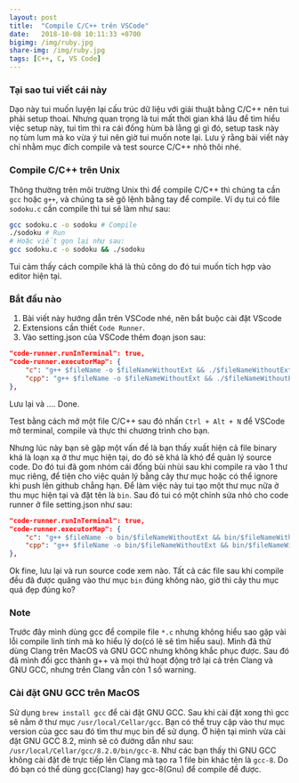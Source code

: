 ```yaml
---
layout: post
title:  "Compile C/C++ trên VSCode"
date:   2018-10-08 10:11:33 +0700
bigimg: /img/ruby.jpg
share-img: /img/ruby.jpg
tags: [C++, C, VS Code]
---
```


### Tại sao tui viết cái này
Dạo này tui muốn luyện lại cấu trúc dữ liệu với giải thuật bằng C/C++ nên tui phải setup thoai. Nhưng quan trọng là tui mất thời gian khá lâu để tìm hiểu việc setup này, tui tìm thì ra cái đống hùm bà lằng gì gì đó, setup task này nọ tùm lum mà ko vừa ý tui nên giờ tui muốn note lại. Lưu ý rằng bài viết này chỉ nhằm mục đích compile và test source C/C++ nhỏ thôi nhé.

### Compile C/C++ trên Unix
Thông thường trên môi trường Unix thì để compile C/C++ thì chúng ta cần `gcc` hoặc `g++`, và chúng ta sẽ gõ lệnh bằng tay để compile. Ví dụ tui có file `sodoku.c` cần compile thì tui sẽ làm như sau:
```bash
gcc sodoku.c -o sodoku # Compile
./sodoku # Run
# Hoặc viết gọn lại như sau:
gcc sodoku.c -o sodoku && ./sodoku
```
Tui cảm thấy cách compile khá là thủ công do đó tui muốn tích hợp vào editor hiện tại.

### Bắt đầu nào
1. Bài viết này hướng dẫn trên VSCode nhé, nên bắt buộc cài đặt VScode
2. Extensions cần thiết `Code Runner`.
3. Vào setting.json của VSCode thêm đoạn json sau:
```json
"code-runner.runInTerminal": true,
"code-runner.executorMap": {
    "c": "g++ $fileName -o $fileNameWithoutExt && ./$fileNameWithoutExt",
    "cpp": "g++ $fileName -o $fileNameWithoutExt && ./$fileNameWithoutExt"
},
```
Lưu lại và .... Done.

Test bằng cách mở một file C/C++ sau đó nhấn `Ctrl + Alt + N` để VSCode mở terminal, compile và thực thi chương trình cho bạn.

Nhưng lúc này bạn sẽ gặp một vấn đề là bạn thấy xuất hiện cả file binary khá là loạn xạ ở thư mục hiện tại, do đó sẽ khá là khó để quản lý source code. Do đó tui đã gom nhóm cái đống bùi nhùi sau khi compile ra vào 1 thư mục riêng, để tiện cho việc quản lý bằng cây thư mục hoặc có thể ignore khi push lên github chẳng hạn.
Để làm việc này tui tạo một thư mục nữa ở thu mục hiện tại và đặt tên là `bin`. Sau đó tui có một chỉnh sửa nhỏ cho code runner ở file setting.json như sau:

```json
"code-runner.runInTerminal": true,
"code-runner.executorMap": {
    "c": "g++ $fileName -o bin/$fileNameWithoutExt && bin/$fileNameWithoutExt",
    "cpp": "g++ $fileName -o bin/$fileNameWithoutExt && bin/$fileNameWithoutExt"
},
```

Ok fine, lưu lại và run source code xem nào. Tất cả các file sau khi compile đều đã được quăng vào thư mục `bin` đúng không nào, giờ thì cây thu mục quá đẹp đúng ko?

### Note 
Trước đây mình dùng gcc để compile file `*.c` nhưng không hiểu sao gặp vài lỗi compile linh tinh mà ko hiểu lý do(có lẽ sẽ tìm hiểu sau). Mình đã thử dùng Clang trên MacOS và GNU GCC nhưng không khắc phục được. Sau đó đã mình đổi gcc thành g++ và mọi thứ hoạt động trở lại cả trên Clang và GNU GCC, nhưng trên Clang vẫn còn 1 số warning.

### Cài đặt GNU GCC trên MacOS
Sử dụng `brew install gcc` để cài đặt GNU GCC.
Sau khi cài đặt xong thì gcc sẽ nằm ở thư mục `/usr/local/Cellar/gcc`. Bạn có thể truy cập vào thư mục version của gcc sau đó tìm thư mục bin để sử dụng. Ở hiện tại mình vừa cài đặt GNU GCC 8.2, mình sẽ có đường dẫn như sau:  `/usr/local/Cellar/gcc/8.2.0/bin/gcc-8`.
Như các bạn thấy thì GNU GCC không cài đặt đè trực tiếp lên Clang mà tạo ra 1 file bin khác tên là `gcc-8`.
Do đó bạn có thể dùng gcc(Clang) hay gcc-8(Gnu) để compile đề được.
